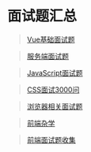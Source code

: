 <!--
 * @Description: 常见的基础面试题
 * @Date: 2019-08-10 01:46:28
 * @LastEditors: phoebus
 * @LastEditTime: 2019-08-22 10:29:36
 -->
# 面试题汇总

> [Vue基础面试题](知识笔记/大前端/面试/基础面试题/Vue基础面试题.md)

> [服务端面试题](知识笔记/大前端/面试/基础面试题/服务端面试题.md)

> [JavaScript面试题](知识笔记/大前端/面试/基础面试题/JavaScript面试题.md)

> [CSS面试3000问](知识笔记/大前端/面试/基础面试题/CSS面试3000问.md)

> [浏览器相关面试题](知识笔记/大前端/面试/基础面试题/浏览器相关面试题.md)

> [前端杂学](知识笔记/大前端/面试/基础面试题/前端杂学.md)

> [前端面试题收集](知识笔记/大前端/面试/网上真实面试题/前端面试题收集.md)
